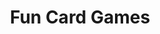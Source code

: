 ---
title: Fun Card Games
layout: blog_de
description: "Eine kuratierte Sammlung traditioneller Kartenspielregeln."
thumbnail: "/assets/images/offenbachJass.jpg"
---